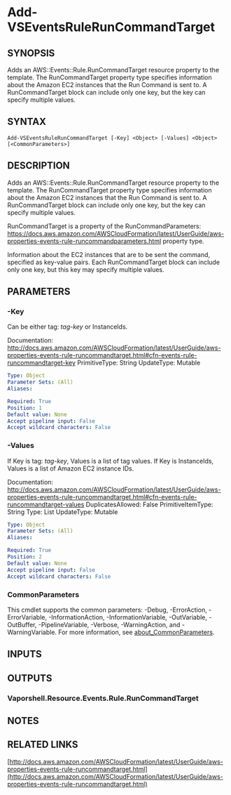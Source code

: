 # Add-VSEventsRuleRunCommandTarget

## SYNOPSIS
Adds an AWS::Events::Rule.RunCommandTarget resource property to the template.
The RunCommandTarget property type specifies information about the Amazon EC2 instances that the Run Command is sent to.
A RunCommandTarget block can include only one key, but the key can specify multiple values.

## SYNTAX

```
Add-VSEventsRuleRunCommandTarget [-Key] <Object> [-Values] <Object> [<CommonParameters>]
```

## DESCRIPTION
Adds an AWS::Events::Rule.RunCommandTarget resource property to the template.
The RunCommandTarget property type specifies information about the Amazon EC2 instances that the Run Command is sent to.
A RunCommandTarget block can include only one key, but the key can specify multiple values.

RunCommandTarget is a property of the RunCommandParameters: https://docs.aws.amazon.com/AWSCloudFormation/latest/UserGuide/aws-properties-events-rule-runcommandparameters.html property type.

Information about the EC2 instances that are to be sent the command, specified as key-value pairs.
Each RunCommandTarget block can include only one key, but this key may specify multiple values.

## PARAMETERS

### -Key
Can be either tag: *tag-key* or InstanceIds.

Documentation: http://docs.aws.amazon.com/AWSCloudFormation/latest/UserGuide/aws-properties-events-rule-runcommandtarget.html#cfn-events-rule-runcommandtarget-key
PrimitiveType: String
UpdateType: Mutable

```yaml
Type: Object
Parameter Sets: (All)
Aliases:

Required: True
Position: 1
Default value: None
Accept pipeline input: False
Accept wildcard characters: False
```

### -Values
If Key is tag: *tag-key*, Values is a list of tag values.
If Key is InstanceIds, Values is a list of Amazon EC2 instance IDs.

Documentation: http://docs.aws.amazon.com/AWSCloudFormation/latest/UserGuide/aws-properties-events-rule-runcommandtarget.html#cfn-events-rule-runcommandtarget-values
DuplicatesAllowed: False
PrimitiveItemType: String
Type: List
UpdateType: Mutable

```yaml
Type: Object
Parameter Sets: (All)
Aliases:

Required: True
Position: 2
Default value: None
Accept pipeline input: False
Accept wildcard characters: False
```

### CommonParameters
This cmdlet supports the common parameters: -Debug, -ErrorAction, -ErrorVariable, -InformationAction, -InformationVariable, -OutVariable, -OutBuffer, -PipelineVariable, -Verbose, -WarningAction, and -WarningVariable. For more information, see [about_CommonParameters](http://go.microsoft.com/fwlink/?LinkID=113216).

## INPUTS

## OUTPUTS

### Vaporshell.Resource.Events.Rule.RunCommandTarget
## NOTES

## RELATED LINKS

[http://docs.aws.amazon.com/AWSCloudFormation/latest/UserGuide/aws-properties-events-rule-runcommandtarget.html](http://docs.aws.amazon.com/AWSCloudFormation/latest/UserGuide/aws-properties-events-rule-runcommandtarget.html)

